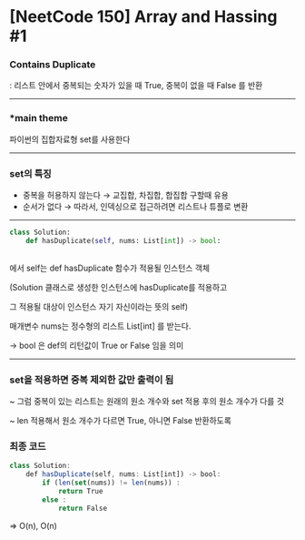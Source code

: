 # [NeetCode 150] Array and Hassing #1

### Contains Duplicate

: 리스트 안에서 중복되는 숫자가 있을 때 True, 중복이 없을 때 False 를 반환

---

### ***main theme**

파이썬의 집합자료형 set를 사용한다

---

### **set의 특징**

- 중복을 허용하지 않는다 → 교집합, 차집합, 합집합 구할때 유용
- 순서가 없다 → 따라서, 인덱싱으로 접근하려면 리스트나 튜플로 변환

---

```python
class Solution:
    def hasDuplicate(self, nums: List[int]) -> bool:
        
```

에서 self는 def hasDuplicate 함수가 적용될 인스턴스 객체

(Solution 클래스로 생성한 인스턴스에 hasDuplicate를 적용하고

그 적용될 대상이 인스턴스 자기 자신이라는 뜻의 self)

매개변수 nums는  정수형의 리스트 List[int] 를 받는다.

→ bool 은 def의 리턴값이 True or False 임을 의미

---

### **set을 적용하면 중복 제외한 값만 출력이 됨**

~ 그럼 중복이 있는 리스트는 원래의 원소 개수와 set 적용 후의 원소 개수가 다를 것

~ len 적용해서 원소 개수가 다르면 True, 아니면 False 반환하도록

### 최종 코드

```jsx
class Solution:
    def hasDuplicate(self, nums: List[int]) -> bool:
        if (len(set(nums)) != len(nums)) :
            return True
        else :
            return False
```

⇒ O(n), O(n)
